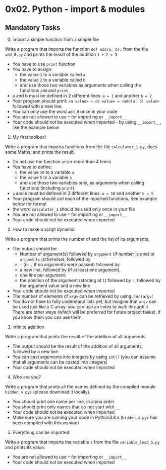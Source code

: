 # 0x02. Python - import & modules
## Mandatory Tasks
0. Import a simple function from a simple file

Write a program that imports the function `def add(a, b):` from the file `add_0.py` and prints the result of the addition `1 + 2 = 3`

- You have to use `print` function
- You have to assign:
	- the value `1` to a variable called `a`
	- the value `2` to a variable called `b`
	- and use those two variables as arguments when calling the functions `add` and `print`
- a and b must be defined in 2 different lines: `a = 1` and another `b = 2`
- Your program should print: `<a value> + <b value> = <add(a, b) value>` followed with a new line
- You can only use the word `add_0` once in your code
- You are not allowed to use `*` for importing or `__import__`
- Your code should not be executed when imported - by using `__import__`, like the example below

1. My first toolbox!

Write a program that imports functions from the file `calculator_1.py`, does some Maths, and prints the result.

- Do not use the function `print` more than 4 times
- You have to define:
	- the value `10` to a variable `a`
	- the value `5` to a variable `b`
	- and use those two variables only, as arguments when calling functions (including `print`)
- `a` and `b` must be defined in 2 different lines: `a = 10` and another `b = 5`
- Your program should call each of the imported functions. See example below for format
- the word `calculator_1` should be used only once in your file
- You are not allowed to use `*` for importing or `__import__`
- Your code should not be executed when imported

2. How to make a script dynamic!

Write a program that prints the number of and the list of its arguments.

- The output should be:
	- Number of argument(s) followed by `argument` (if number is one) or `arguments` (otherwise), followed by
	- `:` (or `.` if no arguments were passed) followed by
	- a new line, followed by (if at least one argument),
	- one line per argument:
	- the position of the argument (starting at `1`) followed by `:`, followed by the argument value and a new line
- Your code should not be executed when imported
- The number of elements of `argv` can be retrieved by using: `len(argv)`
- You do not have to fully understand lists yet, but imagine that `argv` can be used just like a C array: you can use an index to walk through it. There are other ways (which will be preferred for future project tasks), if you know them you can use them.

3. Infinite addition

Write a program that prints the result of the addition of all arguments

- The output should be the result of the addition of all arguments, followed by a new line
- You can cast arguments into integers by using `int()` (you can assume that all arguments can be casted into integers)
- Your code should not be executed when imported

4. Who are you?

Write a program that prints all the names defined by the compiled module `hidden_4.pyc` (please download it locally).

- You should print one name per line, in alpha order
- You should print only names that do not start with `__`
- Your code should not be executed when imported
- Make sure you are running your code in Python3.8.x (`hidden_4.pyc` has been compiled with this version)

5. Everything can be imported

Write a program that imports the variable `a` from the file `variable_load_5.py` and prints its value.

- You are not allowed to use `*` for importing or `__import__`
- Your code should not be executed when imported
